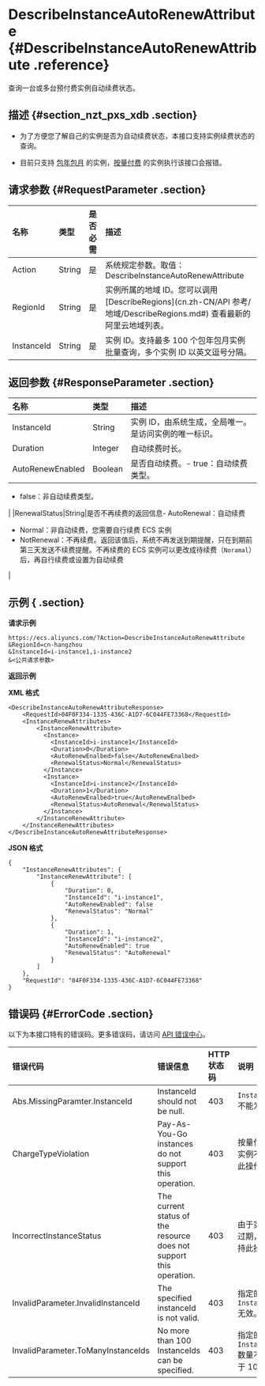 # DescribeInstanceAutoRenewAttribute {#DescribeInstanceAutoRenewAttribute .reference}

查询一台或多台预付费实例自动续费状态。

## 描述 {#section_nzt_pxs_xdb .section}

-   为了方便您了解自己的实例是否为自动续费状态，本接口支持实例续费状态的查询。

-   目前只支持 [包年包月](../../../../cn.zh-CN/产品定价/预付费（包年包月）.md#) 的实例，[按量付费](../../../../cn.zh-CN/产品定价/按量付费.md#) 的实例执行该接口会报错。


## 请求参数 {#RequestParameter .section}

|名称|类型|是否必需|描述|
|:-|:-|:---|:-|
|Action|String|是|系统规定参数。取值：DescribeInstanceAutoRenewAttribute|
|RegionId|String|是|实例所属的地域 ID。您可以调用 [DescribeRegions](cn.zh-CN/API 参考/地域/DescribeRegions.md#) 查看最新的阿里云地域列表。|
|InstanceId|String|是|实例 ID。支持最多 100 个包年包月实例批量查询，多个实例 ID 以英文逗号分隔。|

## 返回参数 {#ResponseParameter .section}

|名称|类型|描述|
|:-|:-|:-|
|InstanceId|String|实例 ID，由系统生成，全局唯一。是访问实例的唯一标识。|
|Duration|Integer|自动续费时长。|
|AutoRenewEnabled|Boolean|是否自动续费。-   true：自动续费类型。
-   false：非自动续费类型。

|
|RenewalStatus|String|是否不再续费的返回信息-   AutoRenewal：自动续费
-   Normal：非自动续费，您需要自行续费 ECS 实例
-   NotRenewal：不再续费。返回该值后，系统不再发送到期提醒，只在到期前第三天发送不续费提醒。不再续费的 ECS 实例可以更改成待续费（`Noramal`） 后，再自行续费或设置为自动续费

|

## 示例 { .section}

**请求示例** 

```
https://ecs.aliyuncs.com/?Action=DescribeInstanceAutoRenewAttribute
&RegionId=cn-hangzhou
&InstanceId=i-instance1,i-instance2
&<公共请求参数>
```

**返回示例** 

**XML 格式**

```
<DescribeInstanceAutoRenewAttributeResponse>
    <RequestId>04F0F334-1335-436C-A1D7-6C044FE73368</RequestId>
    <InstanceRenewAttributes>
        <InstanceRenewAttribute>
          <Instance>
            <InstanceId>i-instance1</InstanceId>
            <Duration>0</Duration>
            <AutoRenewEnalbed>false</AutoRenewEnalbed>
            <RenewalStatus>Normal</RenewalStatus>
          </Instance>
          <Instance>
            <InstanceId>i-instance2</InstanceId>
            <Duration>1</Duration>
            <AutoRenewEnalbed>true</AutoRenewEnalbed>
            <RenewalStatus>AutoRenewal</RenewalStatus>
          </Instance>
        </InstanceRenewAttribute>
    </InstanceRenewAttributes>
</DescribeInstanceAutoRenewAttributeResponse>
```

 **JSON 格式** 

```
{
    "InstanceRenewAttributes": {
        "InstanceRenewAttribute": [
            {
                "Duration": 0,
                "InstanceId": "i-instance1",
                "AutoRenewEnabled": false
                "RenewalStatus": "Normal"
            },
            {
                "Duration": 1,
                "InstanceId": "i-instance2",
                "AutoRenewEnabled": true
                "RenewalStatus": "AutoRenewal"
            }
        ]
    },
    "RequestId": "04F0F334-1335-436C-A1D7-6C044FE73368"
}
```

## 错误码 {#ErrorCode .section}

以下为本接口特有的错误码。更多错误码，请访问 [API 错误中心](https://error-center.aliyun.com/status/product/Ecs)。

|错误代码|错误信息|HTTP 状态码|说明|
|:---|:---|:-------|:-|
|Abs.MissingParamter.InstanceId|InstanceId should not be null.|403|`InstanceId` 不能为空。|
|ChargeTypeViolation|Pay-As-You-Go instances do not support this operation.|403|按量付费的实例不支持此操作。|
|IncorrectInstanceStatus|The current status of the resource does not support this operation.|403|由于实例已过期，不支持此操作。|
|InvalidParameter.InvalidInstanceId|The specified instanceId is not valid.|403|指定的 `InstanceId` 无效。|
|InvalidParameter.ToManyInstanceIds|No more than 100 InstanceIds can be specified.|403|指定的 `InstanceId` 数量不能大于 100。|

